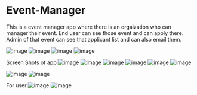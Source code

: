 # Event-Manager
This is a event manager app where there is an orgaization who can manager their event. 
End user can see those event and can apply there. Admin of that event can see that applicant list and can also email them.


![image](https://user-images.githubusercontent.com/79190482/125389217-ae28c480-e3c2-11eb-8e80-9800a42de210.png)
![image](https://user-images.githubusercontent.com/79190482/125389262-c39dee80-e3c2-11eb-807a-b52ba2a103e9.png)
![image](https://user-images.githubusercontent.com/79190482/125389282-cb5d9300-e3c2-11eb-9167-db4cd1eb2dd9.png)
![image](https://user-images.githubusercontent.com/79190482/125389315-d6182800-e3c2-11eb-95f8-a92c00f83ca3.png)

Screen Shots of app
![image](https://user-images.githubusercontent.com/79190482/125389367-ea5c2500-e3c2-11eb-945c-91fec664546a.png)
![image](https://user-images.githubusercontent.com/79190482/125389380-efb96f80-e3c2-11eb-95ec-90e573f57208.png)
![image](https://user-images.githubusercontent.com/79190482/125389394-f516ba00-e3c2-11eb-8e6e-a0ebd14b5711.png)
![image](https://user-images.githubusercontent.com/79190482/125389443-08298a00-e3c3-11eb-8c06-04d1aa57787a.png)
![image](https://user-images.githubusercontent.com/79190482/125389462-1081c500-e3c3-11eb-811b-f7a88618d0af.png)
![image](https://user-images.githubusercontent.com/79190482/125389568-3b6c1900-e3c3-11eb-8b26-71afaa975b79.png)

![image](https://user-images.githubusercontent.com/79190482/125389475-14154c00-e3c3-11eb-9e59-2e715a1cb33a.png)
![image](https://user-images.githubusercontent.com/79190482/125389489-18da0000-e3c3-11eb-872b-1911070ff033.png)

For user
![image](https://user-images.githubusercontent.com/79190482/125389514-21323b00-e3c3-11eb-8e2f-b7f423686d34.png)
![image](https://user-images.githubusercontent.com/79190482/125389546-314a1a80-e3c3-11eb-997f-815f6cfbbfea.png)








